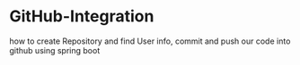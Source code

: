 # GitHub-Integration

how to create Repository and find User info, commit and push our code into github using spring boot
